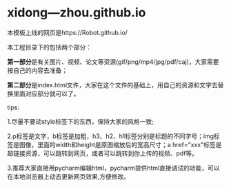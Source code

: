 # xidong—zhou.github.io
<p>本模板上线的网页是https://Robot.github.io/</p>
<p>本工程目录下的包括两个部分：</p>
<p><b>第一部分</b>是有关图片、视频、论文等资源(gif/png/mp4/jpg/pdf/caj)，大家需要按自己的内容去准备；</p>
<p><b>第二部分</b>是index.html文件，大家在这个文件的基础上，用自己的资源和文字去替换里面对应部分就可以了。</p>
<p>tips:</p>
<p>1.尽量不要动style标签下的东西，保持大家的风格一致;</p>
<p>2.p标签是文字，b标签是加粗，h3、h2、h1标签分别是标题的不同字号；img标签是图像，里面的width和height是原图缩放后的宽高尺寸；a href="xxx"标签是超链接资源，可以跳转到网页，或者可以跳转到你上传的视频、pdf等。</p>
<p>3.推荐大家直接用pycharm编辑html，pycharm提供html直接调试的功能，可以在本地浏览器上动态更新网页效果,方便修改。</p>
